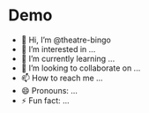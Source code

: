 # Demo

- 👋 Hi, I’m @theatre-bingo
- 👀 I’m interested in ...
- 🌱 I’m currently learning ...
- 💞️ I’m looking to collaborate on ...
- 📫 How to reach me ...
- 😄 Pronouns: ...
- ⚡ Fun fact: ...

<!---
theatre-bingo/theatre-bingo is a ✨ special ✨ repository because its `README.md` (this file) appears on your GitHub profile.
You can click the Preview link to take a look at your changes.
--->
